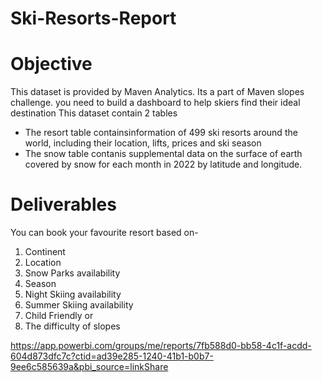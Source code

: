 # Ski-Resorts-Report

# Objective
This dataset is provided by Maven Analytics. Its a part of Maven slopes challenge. you need to build a dashboard to help skiers find their ideal destination
This dataset contain 2 tables
- The resort table containsinformation of 499 ski resorts around the world, including their location, lifts, prices and ski season
- The snow table contanis supplemental data on the surface of earth covered by snow for each month in 2022 by latitude and longitude.

# Deliverables
You can book your favourite resort based on-
1. Continent
2. Location
3. Snow Parks availability
4. Season
5. Night Skiing availability
6. Summer Skiing availability
7. Child Friendly or
8. The difficulty of slopes


https://app.powerbi.com/groups/me/reports/7fb588d0-bb58-4c1f-acdd-604d873dfc7c?ctid=ad39e285-1240-41b1-b0b7-9ee6c585639a&pbi_source=linkShare 

